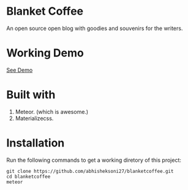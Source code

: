 # Blanket Coffee
An open source open blog with goodies and souvenirs for the writers.

# Working Demo

[See Demo](http://blanketcoffee.com)

# Built with

1. Meteor. (which is awesome.)
2. Materializecss.

 
# Installation

Run the following commands to get a working diretory of this project:

```
git clone https://github.com/abhisheksoni27/blanketcoffee.git
cd blanketcoffee
meteor
```


